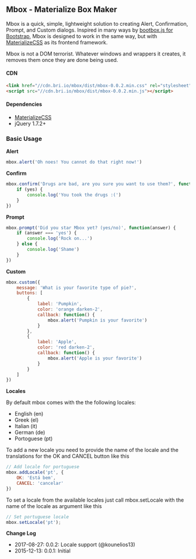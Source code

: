 ## Mbox - Materialize Box Maker

Mbox is a quick, simple, lightweight solution to creating Alert, Confirmation, Prompt, and Custom dialogs. Inspired in many ways by [bootbox.js for Bootstrap](https://github.com/makeusabrew/bootbox), Mbox is designed to work in the same way, but with [MaterializeCSS](https://github.com/dogfalo/materialize) as its frontend framework.

Mbox is not a DOM terrorist. Whatever windows and wrappers it creates, it removes them once they are done being used.

#### CDN
```html
<link href="//cdn.bri.io/mbox/dist/mbox-0.0.2.min.css" rel="stylesheet">
<script src="//cdn.bri.io/mbox/dist/mbox-0.0.2.min.js"></script>
```

#### Dependencies
- [MaterializeCSS](https://github.com/dogfalo/materialize)
- jQuery 1.7.2+

### Basic Usage

__Alert__
```js
mbox.alert('Oh noes! You cannot do that right now!')
```

__Confirm__
```js
mbox.confirm('Drugs are bad, are you sure you want to use them?', function(yes) {
    if (yes) {
        console.log('You took the drugs :(')
    }
})
```

__Prompt__
```js
mbox.prompt('Did you star Mbox yet? (yes/no)', function(answer) {
    if (answer === 'yes') {
        console.log('Rock on...')
    } else {
        console.log('Shame')
    }
})
```

__Custom__
```js
mbox.custom({
    message: 'What is your favorite type of pie?',
    buttons: [
        {
            label: 'Pumpkin',
            color: 'orange darken-2',
            callback: function() {
                mbox.alert('Pumpkin is your favorite')
            }
        },
        {
            label: 'Apple',
            color: 'red darken-2',
            callback: function() {
                mbox.alert('Apple is your favorite')
            }
        }
    ]
})
```

__Locales__

By default mbox comes with the the following locales:
* English (en)
* Greek (el)
* Italian (it)
* German (de)
* Portoguese (pt)

To add a new locale you need to provide the name of the locale and the translations for the OK and CANCEL button like this
```js
// Add locale for portuguese
mbox.addLocale('pt', {
    OK: 'Está bem',
    CANCEL: 'cancelar'
})
```
To set a locale from the available locales just call mbox.setLocale with the name of the locale as argument like this

```js
// Set portuguese locale
mbox.setLocale('pt');
```

__Change Log__
- 2017-08-27: 0.0.2: Locale support (@kounelios13)
- 2015-12-13: 0.0.1: Initial
